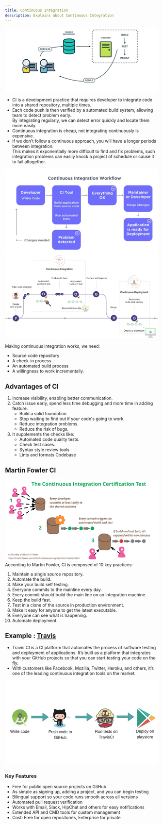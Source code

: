 ```yaml
---
title: Continuous Integration
description: Explains about Continuous Integration
---
```

![Continuous Integration](../assets/images/ci.jpg)


- CI is a development practice that requires developer to integrate code into a shared repository, multiple times.
- Each code push is then verified by a automated build system, allowing team to detect problem early.  
  By integrating regularly, we can detect error quickly and locate them more easily.
- Continuous integration is cheap, not integrating continuously is expensive.
- If we don't follow a continuous approach, you will have a longer periods between integration.  
  This makes it exponentially more difficult to find and fix problems, such integration problems can easily knock a project of schedule or cause it to fail altogether.

![CI Workflow](../assets/images/ci-workflow.jpg)
![CI Workflow](../assets/images/ci-flow.png)


Making continuous integration works, we need:

- Source code repository
- A check-in process
- An automated build process
- A willingness to work incrementally.

## Advantages of CI
1. Increase visibility, enabling better communication.
2. Catch issue early, spend less time debugging and more time in adding feature.
    - Build a solid foundation.
    - Stop waiting to find out if your code's going to work.
    - Reduce integration problems.
    - Reduce the risk of bugs.
3. It supplements the checks like:
    - Automated code quality tests.
    - Check test cases.
    - Syntax style review tools
    - Lints and formats Codebase

## Martin Fowler CI
![Martin Fowler CI](../assets/images/martin-fowler-ci.png)
According to Martin Fowler, CI is composed of 10 key practices:

1. Maintain a single source repository.
2. Automate the build.
3. Make your build self testing.
4. Everyone commits to the mainline every day.
5. Every commit should build the main line on an integration machine.
6. Keep the build fast.
7. Test in a clone of the source in production environment.
8. Make it easy for anyone to get the latest executable.
9. Everyone can see what is happening.
10. Automate deployment.

## Example : [Travis](https://travis-ci.org/)
- Travis CI is a CI platform that automates the process of software testing and deployment of applications. It’s built as a platform that integrates with your GitHub projects so that you can start testing your code on the fly. 
- With customers like Facebook, Mozilla, Twitter, Heroku, and others, it’s one of the leading continuous integration tools on the market.

![Travis CI](../assets/images/travis-ci-example.png)

### Key Features

- Free for public open source projects on GitHub
- As simple as signing up, adding a project, and you can begin testing
- Bilingual support so your code runs smooth across all versions
- Automated pull request verification
- Works with Email, Slack, HipChat and others for easy notifications
- Extended API and CMD tools for custom management
- Cost: Free for open repositories, Enterprise for private

